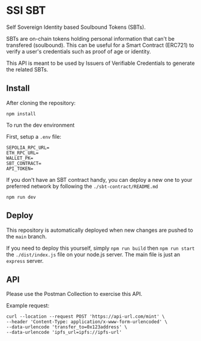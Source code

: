 # SSI SBT

Self Sovereign Identity based Soulbound Tokens (SBTs).

SBTs are on-chain tokens holding personal information that can't be transfered (soulbound).
This can be useful for a Smart Contract (ERC721) to verify a user's credentials such as proof of age or identity.

This API is meant to be used by Issuers of Verifiable Credentials to generate the related SBTs.

## Install

After cloning the repository:

```
npm install
```

To run the dev environment

First, setup a `.env` file:

```
SEPOLIA_RPC_URL=
ETH_RPC_URL=
WALLET_PK=
SBT_CONTRACT=
API_TOKEN=
```

If you don't have an SBT contract handy, you can deploy a new one to your preferred network by following the `./sbt-contract/README.md`

```
npm run dev
```

## Deploy

This repository is automatically deployed when new changes are pushed to the `main` branch.

If you need to deploy this yourself, simply `npm run build` then `npm run start` the `./dist/index.js` file on your node.js server. The main file is just an `express` server.

## API

Please use the Postman Collection to exercise this API.

Example request:

```curl
curl --location --request POST 'https://api-url.com/mint' \
--header 'Content-Type: application/x-www-form-urlencoded' \
--data-urlencode 'transfer_to=0x123address' \
--data-urlencode 'ipfs_url=ipfs://ipfs-url'
```

